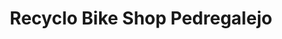 ---
title: "Recyclo Bike Shop Pedregalejo"
url: /malaga/recyclo-bike-shop-pedregalejo/
shop: Fahrrad
---